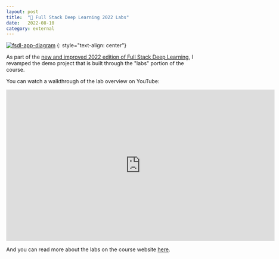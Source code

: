 ```yaml
---
layout: post
title:	"🥞 Full Stack Deep Learning 2022 Labs"
date:	2022-08-10
category: external
---
```


[![fsdl-app-diagram]](https://www.youtube.com/watch?v=hltjXcaxExY&list=PL1T8fO7ArWleMMI8KPJ_5D5XSlovTW_Ur&index=2)
{: style="text-align: center"}

<!--exc-->

As part of the
[new and improved 2022 edition of Full Stack Deep Learning](https://fullstackdeeplearning.com/course/2022/),
I revamped the demo project that is built through the "labs" portion of the course.

You can watch a walkthrough of the lab overview on YouTube:

<div align="center">
<iframe width="720" height="405" src="https://www.youtube-nocookie.com/embed/hltjXcaxExY?list=PL1T8fO7ArWleMMI8KPJ_5D5XSlovTW_Ur" title="YouTube video player" frameborder="0" allow="accelerometer; autoplay; clipboard-write; encrypted-media; gyroscope; picture-in-picture" allowfullscreen></iframe>
</div>

And you can read more about the labs on the course website
[here](https://fullstackdeeplearning.com/course/2022/lab-0-overview/).

[fsdl-app-diagram]: {{site.imgurl}}/fsdl-2022-app-diagram.png
